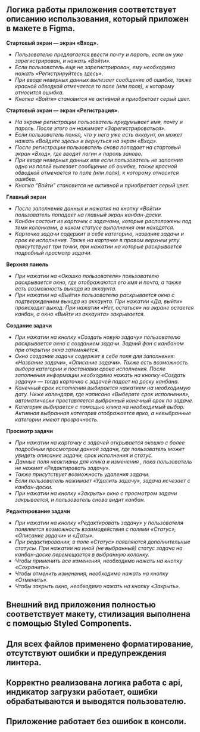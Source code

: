 ## Логика работы приложения соответствует описанию использования, который приложен в макете в Figma.

**Стартовый экран — экран «Вход».**

- *Пользователю предлагается ввести почту и пароль, если он уже зарегистрирован, и нажать «Войти».*
- *Если пользователь еще не зарегистрирован, ему необходимо нажать «Регистрируйтесь здесь».*
- *При вводе неверных данных вылезает сообщение об ошибке, также красной обводкой отмечается то поле (или поля), к которому относится ошибка.*
- *Кнопка «Войти» становится не активной и приобретает серый цвет.*

**Стартовый экран — экран «Регистрация».**

- *На экране регистрации пользователь придумывает имя, почту и пароль. После этого он нажимает «Зарегистрироваться».* 
- *Если пользователь понял, что у него уже есть аккаунт, он может нажать «Войдите здесь» и вернуться на экран «Вход».*
- *После регистрации пользователь снова попадает на стартовый экран «Вход», где вводит логин и пароль заново.*
- *При вводе неверных данных или если пользователь не заполнил одно из полей вылезает сообщение об ошибке, также красной обводкой отмечается то поле (или поля), к которому относится ошибка.*
- *Кнопка “Войти” становится не активной и приобретает серый цвет.*

**Главный экран**

- *После заполнения данных и нажатия на кнопку «Войти» пользователь попадает на главный экран канбан-доски.*
- *Канбан состоит из карточек с задачами, которые расположены под теми колонками, в каком статусе выполнения они находятся.*
- *Карточка задачи содержит в себе категорию, название задачи и срок ее исполнения. Также на карточке в правом верхнем углу присутствуют три точки, при нажатии на которые раскрывается подробный просмотр задачи.*

**Верхняя панель**

- *При нажатии на «Окошко пользователя» пользователю раскрывается окно, где отображаются его имя и почта, а также есть возможность выхода из аккаунта.*
- *При нажатии на «Выйти» пользователю раскрывается окно с подтверждением выхода из аккаунта. При нажатии «Да, выйти» происходит выход. При нажатии «Нет, остаться» на экране остается канбан, а окно «Выйти из аккаунта» закрывается.*

**Создание задачи**

- *При нажатии на кнопку «Создать новую задачу» пользователю раскрывается окно с созданием задачи. 
Задний фон с канбаном при открытии окна затемняется.*
- *Окно создание задачи содержит в себе поля для заполнения: «Название задачи», «Описание задачи». Также есть возможность выбора категории и постановки срока исполнения.
После заполнения информации необходимо нажать на кнопку «Создать задачу» — тогда карточка с задачей падает на доску канбана.*
- *Конечный срок исполнения выбирается нажатием на необходимую дату. Ниже календаря, где написано «Выберите срок исполнения», автоматически проставляется выбранный конечный срок по задаче.*
- *Категория выбирается с помощью клика на необходимый выбор. Активная выбранная категория отображается ярко, а невыбранные категории имеют прозрачность.*

**Просмотр задачи**

- *При нажатии на карточку с задачей открывается окошко с более подробным просмотром данной задачи, где пользователь может увидеть описание задачи, срок исполнения и статус.* 
- *Данные поля неактивны для клика и изменения , пока пользователь не нажмет «Редактировать задачу».*
- *Также присутствует возможность удаления задачи.* 
- *Если пользователь нажимает «Удалить задачу», задача исчезает с канбан-доски.*
- *При нажатии на кнопку «Закрыть» окно с просмотром задачи закрывается, и пользователь снова видит канбан.*

**Редактирование задачи**

- *При нажатии на кнопку «Редактировать задачу» у пользователя появляется возможность взаимодействия с полями «Статус», «Описание задачи» и «Даты».*
- *При редактировании, в поле «Статус» появляются дополнительные статусы. При нажатии на иной (не выбранный) статус задача на канбан-доске перемещается в выбранную колонку.*
- *Чтобы применить все изменения, необходимо нажать на кнопку «Сохранить».*
- *Чтобы отменить изменения, необходимо нажать на кнопку «Отменить».*
- *Чтобы закрыть окно, необходимо нажать на кнопку «Закрыть».*

## Внешний вид приложения полностью соответствует макету, стилизация выполнена с помощью Styled Components.
## Для всех файлов применено форматирование, отсутствуют ошибки и предупреждения линтера.
## Корректно реализована логика работа с api, индикатор загрузки работает, ошибки обрабатываются и выводятся пользователю.
## Приложение работает без ошибок в консоли.
